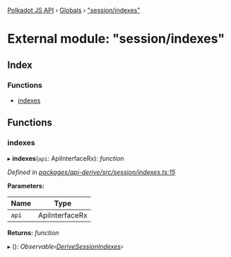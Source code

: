 [Polkadot JS API](../README.md) › [Globals](../globals.md) › ["session/indexes"](_session_indexes_.md)

# External module: "session/indexes"

## Index

### Functions

* [indexes](_session_indexes_.md#indexes)

## Functions

###  indexes

▸ **indexes**(`api`: ApiInterfaceRx): *function*

*Defined in [packages/api-derive/src/session/indexes.ts:15](https://github.com/polkadot-js/api/blob/bd2e690261/packages/api-derive/src/session/indexes.ts#L15)*

**Parameters:**

Name | Type |
------ | ------ |
`api` | ApiInterfaceRx |

**Returns:** *function*

▸ (): *Observable‹[DeriveSessionIndexes](../interfaces/_types_.derivesessionindexes.md)›*
